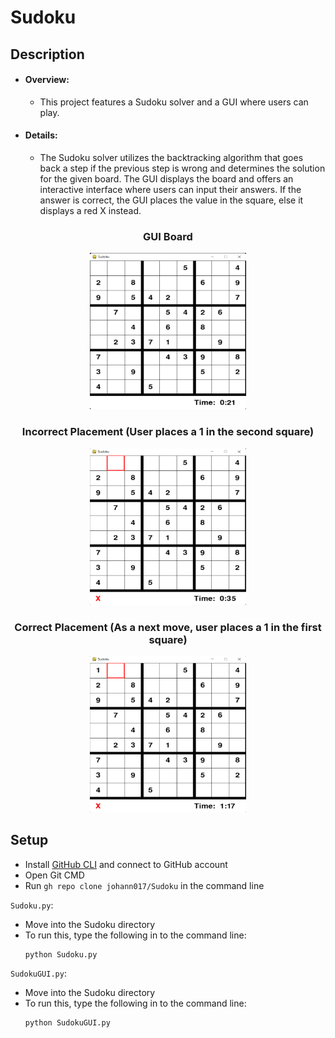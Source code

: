 # Sudoku

## Description
- #### Overview: 
    - This project features a Sudoku solver and a GUI where users can play.
- #### Details: 
    - The Sudoku solver utilizes the backtracking algorithm that goes back a step if the previous step is wrong and determines the solution for the given board. The GUI displays the board and offers an interactive interface where users can input their answers. If the answer is correct, the GUI places the value in the square, else it displays a red X instead.
    
<h3 align="center">GUI Board</h3>    
<p align="center">
   <img src="https://github.com/johann017/Sudoku/blob/22c2899e21ec943ff8df87d246e701dee6d66c53/Screenshots/SudokuBoard.PNG" width = "250"     height = "250"/>
</p>

<h3 align="center">Incorrect Placement (User places a 1 in the second square) </h3>
<p align="center">
   <img src="https://github.com/johann017/Sudoku/blob/9bf7a2a44c3106e9e2e905712db680b2249a769d/Screenshots/Incorrect.PNG" width = "250"     height = "250"/>
</p>

<h3 align="center">Correct Placement (As a next move, user places a 1 in the first square)</h3>
<p align="center">
   <img src="https://github.com/johann017/Sudoku/blob/9bf7a2a44c3106e9e2e905712db680b2249a769d/Screenshots/Correct.PNG" width = "250"     height = "250"/>
</p>

## Setup
- Install [GitHub CLI](https://cli.github.com/) and connect to GitHub account
- Open Git CMD
- Run `gh repo clone johann017/Sudoku` in the command line

`Sudoku.py`:
- Move into the Sudoku directory
- To run this, type the following in to the command line:
  ```
  python Sudoku.py
  ```
  
`SudokuGUI.py`:
- Move into the Sudoku directory
- To run this, type the following in to the command line:
  ```
  python SudokuGUI.py
  ```
